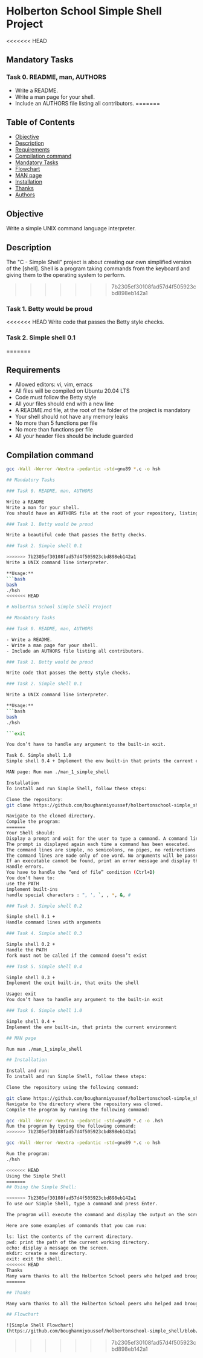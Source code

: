 # Holberton School Simple Shell Project

<<<<<<< HEAD
## Mandatory Tasks

### Task 0. README, man, AUTHORS

- Write a README.
- Write a man page for your shell.
- Include an AUTHORS file listing all contributors.
=======
## Table of Contents

- [Objective](#objective)
- [Description](#description)
- [Requirements](#requirements)
- [Compilation command](#compilation-command)
- [Mandatory Tasks](#mandatory-tasks)
- [Flowchart](#flowchart)
- [MAN page](#man-page)
- [Installation](#installation)
- [Thanks](#thanks)
- [Authors](#authors)

## Objective

Write a simple UNIX command language interpreter.

## Description

The "C - Simple Shell" project is about creating our own simplified version of the [shell]. Shell is a program taking commands from the keyboard and giving them to the operating system to perform.
>>>>>>> 7b2305ef30108fad57d4f505923cbd898eb142a1

### Task 1. Betty would be proud

<<<<<<< HEAD
Write code that passes the Betty style checks.

### Task 2. Simple shell 0.1

=======
## Requirements

- Allowed editors: vi, vim, emacs
- All files will be compiled on Ubuntu 20.04 LTS
- Code must follow the Betty style
- All your files should end with a new line
- A README.md file, at the root of the folder of the project is mandatory
- Your shell should not have any memory leaks
- No more than 5 functions per file
- No more than functions per file
- All your header files should be include guarded

## Compilation command

```bash
gcc -Wall -Werror -Wextra -pedantic -std=gnu89 *.c -o hsh

## Mandatory Tasks

### Task 0. README, man, AUTHORS

Write a README
Write a man for your shell.
You should have an AUTHORS file at the root of your repository, listing all individuals having contributed content to the repository.

### Task 1. Betty would be proud

Write a beautiful code that passes the Betty checks.

### Task 2. Simple shell 0.1

>>>>>>> 7b2305ef30108fad57d4f505923cbd898eb142a1
Write a UNIX command line interpreter.

**Usage:**
```bash
bash
./hsh
<<<<<<< HEAD

# Holberton School Simple Shell Project

## Mandatory Tasks

### Task 0. README, man, AUTHORS

- Write a README.
- Write a man page for your shell.
- Include an AUTHORS file listing all contributors.

### Task 1. Betty would be proud

Write code that passes the Betty style checks.

### Task 2. Simple shell 0.1

Write a UNIX command line interpreter.

**Usage:**
```bash
bash
./hsh

```exit

You don’t have to handle any argument to the built-in exit.

Task 6. Simple shell 1.0
Simple shell 0.4 + Implement the env built-in that prints the current environment.

MAN page: Run man ./man_1_simple_shell

Installation
To install and run Simple Shell, follow these steps:

Clone the repository:
git clone https://github.com/boughanmiyoussef/holbertonschool-simple_shell

Navigate to the cloned directory.
Compile the program:
=======
Your Shell should:
Display a prompt and wait for the user to type a command. A command line always ends with a new line.
The prompt is displayed again each time a command has been executed.
The command lines are simple, no semicolons, no pipes, no redirections or any other advanced features.
The command lines are made only of one word. No arguments will be passed to programs.
If an executable cannot be found, print an error message and display the prompt again.
Handle errors.
You have to handle the “end of file” condition (Ctrl+D)
You don’t have to:
use the PATH
implement built-ins
handle special characters : ", ', `, , *, &, #

### Task 3. Simple shell 0.2

Simple shell 0.1 +
Handle command lines with arguments

### Task 4. Simple shell 0.3

Simple shell 0.2 +
Handle the PATH
fork must not be called if the command doesn’t exist

### Task 5. Simple shell 0.4

Simple shell 0.3 +
Implement the exit built-in, that exits the shell

Usage: exit
You don’t have to handle any argument to the built-in exit

### Task 6. Simple shell 1.0

Simple shell 0.4 +
Implement the env built-in, that prints the current environment

## MAN page

Run man ./man_1_simple_shell

## Installation

Install and run:
To install and run Simple Shell, follow these steps:

Clone the repository using the following command:

git clone https://github.com/boughanmiyoussef/holbertonschool-simple_shell
Navigate to the directory where the repository was cloned.
Compile the program by running the following command:

gcc -Wall -Werror -Wextra -pedantic -std=gnu89 *.c -o .hsh
Run the program by typing the following command:
>>>>>>> 7b2305ef30108fad57d4f505923cbd898eb142a1

gcc -Wall -Werror -Wextra -pedantic -std=gnu89 *.c -o hsh

Run the program:
./hsh

<<<<<<< HEAD
Using the Simple Shell
=======
## Using the Simple Shell:

>>>>>>> 7b2305ef30108fad57d4f505923cbd898eb142a1
To use our Simple Shell, type a command and press Enter.

The program will execute the command and display the output on the screen.

Here are some examples of commands that you can run:

ls: list the contents of the current directory.
pwd: print the path of the current working directory.
echo: display a message on the screen.
mkdir: create a new directory.
exit: exit the shell.
<<<<<<< HEAD
Thanks
Many warm thanks to all the Holberton School peers who helped and brought joy throughout the many challenges of this project.
=======

## Thanks

Many warm thanks to all the Holberton School peers who helped and brought joy throughout the many challenges of this project.

## Flowchart

![Simple Shell Flowchart]
(https://github.com/boughanmiyoussef/holbertonschool-simple_shell/blob/main/resources/C%20-%20Simple%20shell%20flowchart.png)

```
>>>>>>> 7b2305ef30108fad57d4f505923cbd898eb142a1
